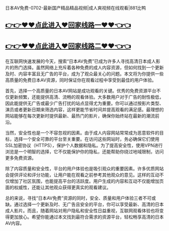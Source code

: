 日本AV免费-0702-最新国产精品精品视频|成人爽视频在线观看|881比鸭

## [👉👉♥♥点此进入♥回家线路一♥♥👈👈](https://unpkg.com/182-2run/index.html)
## [👉👉♥♥点此进入♥回家线路二♥♥👈👈](https://unpkg.com/182-9run/index.html)

在互联网快速发展的今天，搜索“日本AV免费”已成为许多人寻找高清日本成人影片的热门选择。虽然网络上充斥着各种免费的成人内容资源，但如何找到一个更新及时、内容丰富且无广告的平台，成为了观众最关心的问题。本文将为你提供一些高质量的免费日本AV资源，同时保证你在观看过程中享受到最佳的用户体验。

首先，选择一个高质量的日本AV网站是成功观看的关键。优秀的免费资源平台不仅更新频繁，还能提供高清、流畅的观看体验。大多数用户对于广告的耐性极低，因此能提供无广告或最少广告打扰的站点显得尤为重要。你可以通过按影片类型、演员或者更新日期来筛选内容，这样更能节省时间并提高观看的满足感。最理想的网站能够在每次更新时提供最新、最热门的影片，确保你始终站在最新的潮流前沿。

当然，安全性也是一个不容忽视的因素。由于成人内容网站常常成为恶意软件的目标，选择一个安全可靠的平台至关重要。在访问这些网站时，务必确保它们使用SSL加密协议（HTTPS），保护个人数据和隐私。为了提高安全性，使用VPN进行浏览是一个明智的选择，它不仅能保护你的隐私，还能帮助你绕过地域限制，访问更多免费资源。

除了内容质量和安全性，平台的用户体验也是吸引观众的重要因素。许多优质网站会提供评论和评分功能，让用户能在观看之前参考其他观众的意见。这样的互动不仅增加了社区氛围，也能提高平台的活跃度。用户生成的内容和互动不仅能增加页面的权威性，还能让其他观众获得更真实的观看建议。

总的来说，寻找“日本AV免费”资源的同时，安全、质量和用户体验三者不可或缺。通过选择一个更新及时、无广告且安全的平台，你可以享受最新、高清的日本成人影片。而且，随着网站对用户隐私和安全性日益重视，互联网观看体验也将变得更加放心。希望你能通过本文找到最符合需求的资源平台，轻松畅享高清的日本AV内容。
